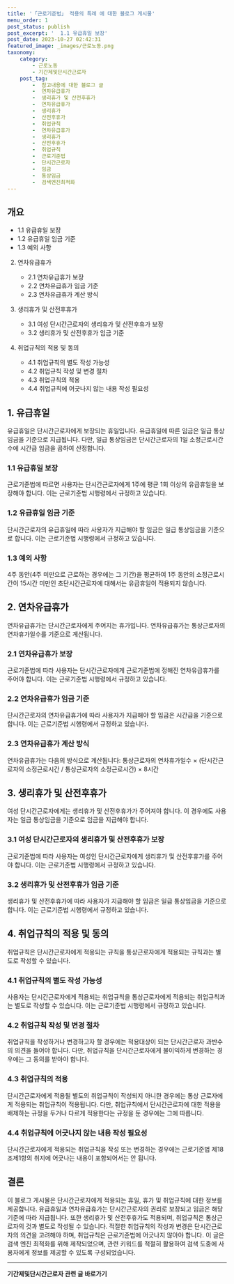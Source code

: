 ```yaml
---
title: '「근로기준법」 적용의 특례 에 대한 블로그 게시물'
menu_order: 1
post_status: publish
post_excerpt: '  1.1 유급휴일 보장'
post_date: 2023-10-27 02:42:31
featured_image: _images/근로노동.png
taxonomy:
    category:
        - 근로노동
        - 기간제및단시간근로자
    post_tag:
        -  참고내용에 대한 블로그 글
        -  연차유급휴가
        -  생리휴가 및 산전후휴가
        -  연차유급휴가
        -  생리휴가
        -  산전후휴가
        -  취업규칙
        -  연차유급휴가
        -  생리휴가
        -  산전후휴가
        -  취업규칙
        -  근로기준법
        -  단시간근로자
        -  임금
        -  통상임금
        -  검색엔진최적화
---
```



## 개요

   - 1.1 유급휴일 보장
   - 1.2 유급휴일 임금 기준
   - 1.3 예외 사항
   
2. 연차유급휴가
   - 2.1 연차유급휴가 보장
   - 2.2 연차유급휴가 임금 기준
   - 2.3 연차유급휴가 계산 방식

3. 생리휴가 및 산전후휴가
   - 3.1 여성 단시간근로자의 생리휴가 및 산전후휴가 보장
   - 3.2 생리휴가 및 산전후휴가 임금 기준

4. 취업규칙의 적용 및 동의
   - 4.1 취업규칙의 별도 작성 가능성
   - 4.2 취업규칙 작성 및 변경 절차
   - 4.3 취업규칙의 적용
   - 4.4 취업규칙에 어긋나지 않는 내용 작성 필요성
   
## 1. 유급휴일
유급휴일은 단시간근로자에게 보장되는 휴일입니다. 유급휴일에 따른 임금은 일급 통상임금을 기준으로 지급됩니다. 다만, 일급 통상임금은 단시간근로자의 1일 소정근로시간 수에 시간급 임금을 곱하여 산정합니다.

### 1.1 유급휴일 보장
근로기준법에 따르면 사용자는 단시간근로자에게 1주에 평균 1회 이상의 유급휴일을 보장해야 합니다. 이는 근로기준법 시행령에서 규정하고 있습니다.

### 1.2 유급휴일 임금 기준
단시간근로자의 유급휴일에 따라 사용자가 지급해야 할 임금은 일급 통상임금을 기준으로 합니다. 이는 근로기준법 시행령에서 규정하고 있습니다.

### 1.3 예외 사항
4주 동안(4주 미만으로 근로하는 경우에는 그 기간)을 평균하여 1주 동안의 소정근로시간이 15시간 미만인 초단시간근로자에 대해서는 유급휴일이 적용되지 않습니다.

## 2. 연차유급휴가
연차유급휴가는 단시간근로자에게 주어지는 휴가입니다. 연차유급휴가는 통상근로자의 연차휴가일수를 기준으로 계산됩니다.

### 2.1 연차유급휴가 보장
근로기준법에 따라 사용자는 단시간근로자에게 근로기준법에 정해진 연차유급휴가를 주어야 합니다. 이는 근로기준법 시행령에서 규정하고 있습니다.

### 2.2 연차유급휴가 임금 기준
단시간근로자의 연차유급휴가에 따라 사용자가 지급해야 할 임금은 시간급을 기준으로 합니다. 이는 근로기준법 시행령에서 규정하고 있습니다.

### 2.3 연차유급휴가 계산 방식
연차유급휴가는 다음의 방식으로 계산됩니다: 통상근로자의 연차휴가일수 × (단시간근로자의 소정근로시간 / 통상근로자의 소정근로시간) × 8시간

## 3. 생리휴가 및 산전후휴가
여성 단시간근로자에게는 생리휴가 및 산전후휴가가 주어져야 합니다. 이 경우에도 사용자는 일급 통상임금을 기준으로 임금을 지급해야 합니다.

### 3.1 여성 단시간근로자의 생리휴가 및 산전후휴가 보장
근로기준법에 따라 사용자는 여성인 단시간근로자에게 생리휴가 및 산전후휴가를 주어야 합니다. 이는 근로기준법 시행령에서 규정하고 있습니다.

### 3.2 생리휴가 및 산전후휴가 임금 기준
생리휴가 및 산전후휴가에 따라 사용자가 지급해야 할 임금은 일급 통상임금을 기준으로 합니다. 이는 근로기준법 시행령에서 규정하고 있습니다.

## 4. 취업규칙의 적용 및 동의
취업규칙은 단시간근로자에게 적용되는 규칙을 통상근로자에게 적용되는 규칙과는 별도로 작성할 수 있습니다.

### 4.1 취업규칙의 별도 작성 가능성
사용자는 단시간근로자에게 적용되는 취업규칙을 통상근로자에게 적용되는 취업규칙과는 별도로 작성할 수 있습니다. 이는 근로기준법 시행령에서 규정하고 있습니다.

### 4.2 취업규칙 작성 및 변경 절차
취업규칙을 작성하거나 변경하고자 할 경우에는 적용대상이 되는 단시간근로자 과반수의 의견을 들어야 합니다. 다만, 취업규칙을 단시간근로자에게 불이익하게 변경하는 경우에는 그 동의를 받아야 합니다.

### 4.3 취업규칙의 적용
단시간근로자에게 적용될 별도의 취업규칙이 작성되지 아니한 경우에는 통상 근로자에게 적용되는 취업규칙이 적용됩니다. 다만, 취업규칙에서 단시간근로자에 대한 적용을 배제하는 규정을 두거나 다르게 적용한다는 규정을 둔 경우에는 그에 따릅니다.

### 4.4 취업규칙에 어긋나지 않는 내용 작성 필요성
단시간근로자에게 적용되는 취업규칙을 작성 또는 변경하는 경우에는 근로기준법 제18조제1항의 취지에 어긋나는 내용이 포함되어서는 안 됩니다.

## 결론
이 블로그 게시물은 단시간근로자에게 적용되는 휴일, 휴가 및 취업규칙에 대한 정보를 제공합니다. 유급휴일과 연차유급휴가는 단시간근로자의 권리로 보장되고 임금은 해당 기준에 따라 지급됩니다. 또한 생리휴가 및 산전후휴가도 적용되며, 취업규칙은 통상근로자의 것과 별도로 작성될 수 있습니다. 적절한 취업규칙의 작성과 변경은 단시간근로자의 의견을 고려해야 하며, 취업규칙은 근로기준법에 어긋나지 않아야 합니다. 이 글은 검색 엔진 최적화를 위해 제작되었으며, 관련 키워드를 적절히 활용하여 검색 도중에 사용자에게 정보를 제공할 수 있도록 구성되었습니다.
<!-- wp:separator -->
<hr class="wp-block-separator has-alpha-channel-opacity"/>
<!-- /wp:separator -->

<!-- wp:group {"backgroundColor":"base","layout":{"type":"constrained"}} -->
<div class="wp-block-group has-base-background-color has-background"><!-- wp:paragraph {"align":"center","fontSize":"medium"} -->
<p class="has-text-align-center has-large-font-size"><strong>기간제및단시간근로자 관련 글 바로가기</strong></p>
<!-- /wp:paragraph -->


<!-- wp:latest-posts
{"categories":[{"id":10536,"count":19,"description":"","link":"https://uknowlaw.com/category/%ea%b8%b0%ea%b0%84%ec%a0%9c%eb%b0%8f%eb%8b%a8%ec%8b%9c%ea%b0%84%ea%b7%bc%eb%a1%9c%ec%9e%90/","name":"기간제및단시간근로자","slug":"기간제및단시간근로자","taxonomy":"category","parent":0,"meta":[],"_links":{"self":[{"href":"https://uknowlaw.com/wp-json/wp/v2/categories/10536"}],"collection":[{"href":"https://uknowlaw.com/wp-json/wp/v2/categories"}],"about":[{"href":"https://uknowlaw.com/wp-json/wp/v2/taxonomies/category"}],"wp:post_type":[{"href":"https://uknowlaw.com/wp-json/wp/v2/posts?categories=10536"}],"curies":[{"name":"wp","href":"https://api.w.org/{rel}","templated":true}]}}]} /--></div>
<!-- /wp:group -->